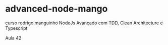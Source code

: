 # advanced-node-mango
curso rodrigo manguinho NodeJs Avançado com TDD, Clean Architecture e Typescript

Aula 42

